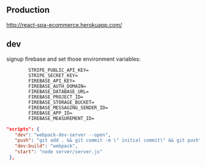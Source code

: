 ## Production

http://react-spa-ecommerce.herokuapp.com/

## dev

signup firebase and set those environment variables:

            STRIPE_PUBLIC_API_KEY=
            STRIPE_SECRET_KEY=
            FIREBASE_API_KEY=
            FIREBASE_AUTH_DOMAIN=
            FIREBASE_DATABASE_URL=
            FIREBASE_PROJECT_ID=
            FIREBASE_STORAGE_BUCKET=
            FIREBASE_MESSAGING_SENDER_ID=
            FIREBASE_APP_ID=
            FIREBASE_MEASUREMENT_ID=

```json
"scripts": {
   "dev": "webpack-dev-server --open",
   "push": "git add . && git commit -m \" initial commit\" && git push",
   "dev:build": "webpack",
   "start": "node server/server.js"
 },
```
